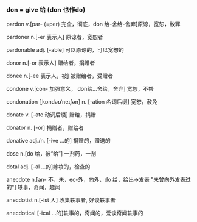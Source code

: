 ### don = give 给 (don 也作do)

pardon v.[par- (=per) 完全，彻底，don 给-舍给-舍弃]原谅，宽恕，赦罪

pardoner n.[-er 表示人] 原谅者，宽恕者

pardonable adj. [-able] 可以原谅的，可以宽恕的

donor n.[-or 表示人] 赠给者，捐赠者

donee n.[-ee 表示人，被] 被赠给者，受赠者

condone v.[con- 加强意义， don给...舍给，舍弃] 宽恕，不咎

condonation  [ˌkɒndəʊˈneɪʃən] n. [-ation 名词后缀] 宽恕，赦免

donate v. [-ate 动词后缀] 赠给，捐赠

donator n. [-or] 捐赠者，赠给者

donative adj./n. [-ive ...的] 捐赠的，赠送的

dose n.[do 给，被“给”] 一剂药，一剂

dotal adj. [-al ...的]嫁妆的，检查的

anecdote n.[an- 不，未，ec-外，向外，do 给，给出->发表 "未曾向外发表过的"] 轶事，奇闻，趣闻

anecdotist n.[-ist 人] 收集轶事者, 好谈轶事者

anecdotical [-ical ...的]轶事的，奇闻的，爱谈奇闻轶事的

